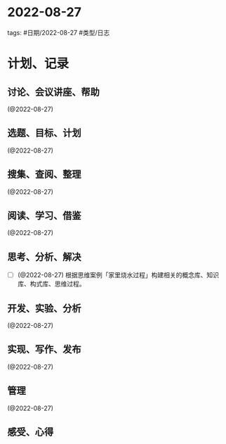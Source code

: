 

# 2022-08-27


tags: #日期/2022-08-27 #类型/日志 


# 计划、记录

## 讨论、会议讲座、帮助

(@2022-08-27) 



## 选题、目标、计划

(@2022-08-27) 



## 搜集、查阅、整理

(@2022-08-27) 



## 阅读、学习、借鉴

(@2022-08-27) 



## 思考、分析、解决

- [ ] (@2022-08-27) 根据思维案例「家里烧水过程」构建相关的概念库、知识库、构式库、思维过程。



## 开发、实验、分析

(@2022-08-27) 



## 实现、写作、发布

(@2022-08-27) 





## 管理

(@2022-08-27) 



## 感受、心得




